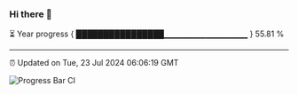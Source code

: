 ### Hi there 👋

⏳ Year progress { ████████████████▁▁▁▁▁▁▁▁▁▁▁▁▁▁ } 55.81 %

---

⏰ Updated on Tue, 23 Jul 2024 06:06:19 GMT

![Progress Bar CI](https://github.com/liununu/liununu/workflows/Progress%20Bar%20CI/badge.svg)
